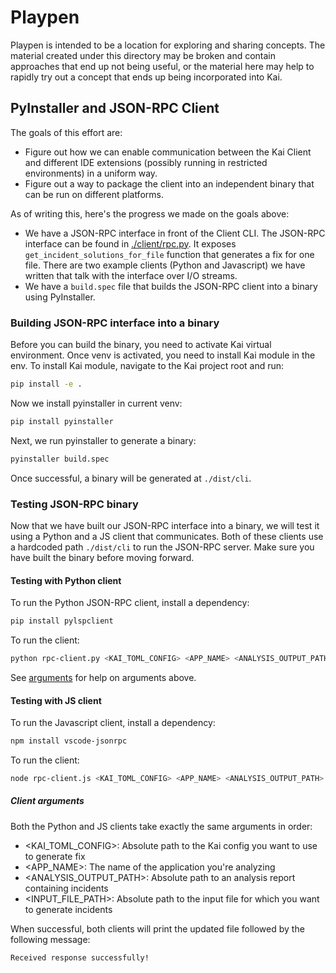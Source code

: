# Playpen

Playpen is intended to be a location for exploring and sharing concepts. The material created under this directory may be broken and contain approaches that end up not being useful, or the material here may help to rapidly try out a concept that ends up being incorporated into Kai.

## PyInstaller and JSON-RPC Client

The goals of this effort are:

- Figure out how we can enable communication between the Kai Client and different IDE extensions (possibly running in restricted environments) in a uniform way.
- Figure out a way to package the client into an independent binary that can be run on different platforms.

As of writing this, here's the progress we made on the goals above:

- We have a JSON-RPC interface in front of the Client CLI. The JSON-RPC interface can be found in [./client/rpc.py](./client/rpc.py). It exposes `get_incident_solutions_for_file` function that generates a fix for one file. There are two example clients (Python and Javascript) we have written that talk with the interface over I/O streams.
- We have a `build.spec` file that builds the JSON-RPC client into a binary using PyInstaller.

### Building JSON-RPC interface into a binary

Before you can build the binary, you need to activate Kai virtual environment. Once venv is activated, you need to install Kai module in the env. To install Kai module, navigate to the Kai project root and run:

```sh
pip install -e .
```

Now we install pyinstaller in current venv:

```sh
pip install pyinstaller
```

Next, we run pyinstaller to generate a binary:

```sh
pyinstaller build.spec
```

Once successful, a binary will be generated at `./dist/cli`.

### Testing JSON-RPC binary

Now that we have built our JSON-RPC interface into a binary, we will test it using a Python and a JS client that communicates. Both of these clients use a hardcoded path `./dist/cli` to run the JSON-RPC server. Make sure you have built the binary before moving forward.

#### Testing with Python client

To run the Python JSON-RPC client, install a dependency:

```sh
pip install pylspclient
```

To run the client:

```sh
python rpc-client.py <KAI_TOML_CONFIG> <APP_NAME> <ANALYSIS_OUTPUT_PATH> <INPUT_FILE_PATH>
```

See [arguments](#client-arguments) for help on arguments above.

#### Testing with JS client

To run the Javascript client, install a dependency:

```sh
npm install vscode-jsonrpc
```

To run the client:

```sh
node rpc-client.js <KAI_TOML_CONFIG> <APP_NAME> <ANALYSIS_OUTPUT_PATH> <INPUT_FILE_PATH>
```

##### Client arguments

Both the Python and JS clients take exactly the same arguments in order:

- <KAI_TOML_CONFIG>: Absolute path to the Kai config you want to use to generate fix
- <APP_NAME>: The name of the application you're analyzing
- <ANALYSIS_OUTPUT_PATH>: Absolute path to an analysis report containing incidents
- <INPUT_FILE_PATH>: Absolute path to the input file for which you want to generate incidents

When successful, both clients will print the updated file followed by the following message:

```sh
Received response successfully!
```
